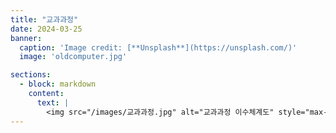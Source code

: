 ```yaml
---
title: "교과과정"
date: 2024-03-25
banner:
  caption: 'Image credit: [**Unsplash**](https://unsplash.com/)'
  image: 'oldcomputer.jpg'

sections:
  - block: markdown
    content:
      text: |
        <img src="/images/교과과정.jpg" alt="교과과정 이수체계도" style="max-width: 160%; height: auto; display: block; margin: 0 auto;">
---
```


